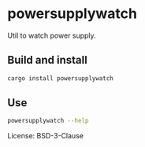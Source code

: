 # powersupplywatch

Util to watch power supply.

## Build and install

```sh
cargo install powersupplywatch
```

## Use

```sh
powersupplywatch --help
```

License: BSD-3-Clause

